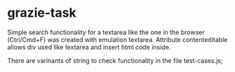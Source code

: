 # grazie-task

Simple search functionality for a textarea like the one in the browser (Ctrl/Cmd+F) was created with emulation textarea.
Attribute contenteditable allows div used like textarea and insert html code inside.

There are varinants of string to check functionality in the file test-cases.js;
